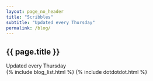 ```yaml
---
layout: page_no_header
title: "Scribbles"
subtitle: "Updated every Thursday"
permalink: /blog/
---
```


<section class="container-fullwidth blog_archive_page">
	<div class="archive_page_title">
		<h1>{{ page.title }}</h1>
		<div class="section_subtitle_centered">
			<span>Updated every Thursday</span>
		</div>
	</div>
	<div>
		{% include blog_list.html %}
		{% include dotdotdot.html %}
	</div>
</section>
